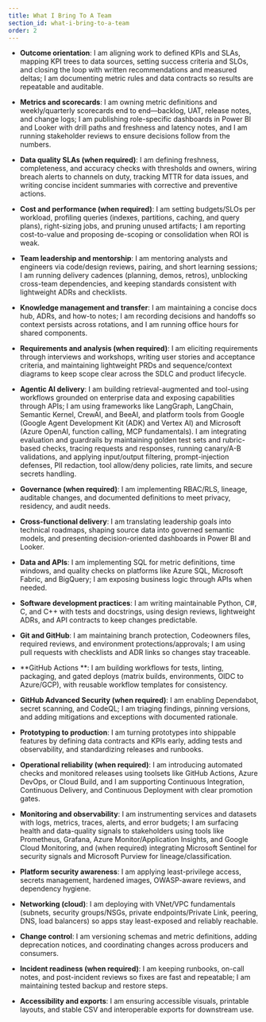```yaml
---
title: What I Bring To A Team
section_id: what-i-bring-to-a-team
order: 2
---
```


* **Outcome orientation**: I am aligning work to defined KPIs and SLAs, mapping KPI trees to data sources, setting success criteria and SLOs, and closing the loop with written recommendations and measured deltas; I am documenting metric rules and data contracts so results are repeatable and auditable.

* **Metrics and scorecards**: I am owning metric definitions and weekly/quarterly scorecards end to end—backlog, UAT, release notes, and change logs; I am publishing role-specific dashboards in Power BI and Looker with drill paths and freshness and latency notes, and I am running stakeholder reviews to ensure decisions follow from the numbers.

* **Data quality SLAs (when required)**: I am defining freshness, completeness, and accuracy checks with thresholds and owners, wiring breach alerts to channels on duty, tracking MTTR for data issues, and writing concise incident summaries with corrective and preventive actions.

* **Cost and performance (when required)**: I am setting budgets/SLOs per workload, profiling queries (indexes, partitions, caching, and query plans), right-sizing jobs, and pruning unused artifacts; I am reporting cost-to-value and proposing de-scoping or consolidation when ROI is weak.

* **Team leadership and mentorship**: I am mentoring analysts and engineers via code/design reviews, pairing, and short learning sessions; I am running delivery cadences (planning, demos, retros), unblocking cross-team dependencies, and keeping standards consistent with lightweight ADRs and checklists.

* **Knowledge management and transfer**: I am maintaining a concise docs hub, ADRs, and how-to notes; I am recording decisions and handoffs so context persists across rotations, and I am running office hours for shared components.

* **Requirements and analysis (when required)**: I am eliciting requirements through interviews and workshops, writing user stories and acceptance criteria, and maintaining lightweight PRDs and sequence/context diagrams to keep scope clear across the SDLC and product lifecycle.

* **Agentic AI delivery**: I am building retrieval-augmented and tool-using workflows grounded on enterprise data and exposing capabilities through APIs; I am using frameworks like LangGraph, LangChain, Semantic Kernel, CrewAI, and BeeAI, and platform tools from Google (Google Agent Development Kit (ADK) and Vertex AI) and Microsoft (Azure OpenAI, function calling, MCP fundamentals). I am integrating evaluation and guardrails by maintaining golden test sets and rubric-based checks, tracing requests and responses, running canary/A-B validations, and applying input/output filtering, prompt-injection defenses, PII redaction, tool allow/deny policies, rate limits, and secure secrets handling.

* **Governance (when required)**: I am implementing RBAC/RLS, lineage, auditable changes, and documented definitions to meet privacy, residency, and audit needs.

* **Cross-functional delivery**: I am translating leadership goals into technical roadmaps, shaping source data into governed semantic models, and presenting decision-oriented dashboards in Power BI and Looker.

* **Data and APIs**: I am implementing SQL for metric definitions, time windows, and quality checks on platforms like Azure SQL, Microsoft Fabric, and BigQuery; I am exposing business logic through APIs when needed.

* **Software development practices**: I am writing maintainable Python, C#, C, and C++ with tests and docstrings, using design reviews, lightweight ADRs, and API contracts to keep changes predictable.

* **Git and GitHub**: I am maintaining branch protection, Codeowners files, required reviews, and environment protections/approvals; I am using pull requests with checklists and ADR links so changes stay traceable.

* **GitHub Actions **: I am building workflows for tests, linting, packaging, and gated deploys (matrix builds, environments, OIDC to Azure/GCP), with reusable workflow templates for consistency.

* **GitHub Advanced Security (when required)**: I am enabling Dependabot, secret scanning, and CodeQL; I am triaging findings, pinning versions, and adding mitigations and exceptions with documented rationale.

* **Prototyping to production**: I am turning prototypes into shippable features by defining data contracts and KPIs early, adding tests and observability, and standardizing releases and runbooks.

* **Operational reliability (when required)**: I am introducing automated checks and monitored releases using toolsets like GitHub Actions, Azure DevOps, or Cloud Build, and I am supporting Continuous Integration, Continuous Delivery, and Continuous Deployment with clear promotion gates.

* **Monitoring and observability**: I am instrumenting services and datasets with logs, metrics, traces, alerts, and error budgets; I am surfacing health and data-quality signals to stakeholders using tools like Prometheus, Grafana, Azure Monitor/Application Insights, and Google Cloud Monitoring, and (when required) integrating Microsoft Sentinel for security signals and Microsoft Purview for lineage/classification.

* **Platform security awareness**: I am applying least-privilege access, secrets management, hardened images, OWASP-aware reviews, and dependency hygiene.

* **Networking (cloud)**: I am deploying with VNet/VPC fundamentals (subnets, security groups/NSGs, private endpoints/Private Link, peering, DNS, load balancers) so apps stay least-exposed and reliably reachable.

* **Change control**: I am versioning schemas and metric definitions, adding deprecation notices, and coordinating changes across producers and consumers.

* **Incident readiness (when required)**: I am keeping runbooks, on-call notes, and post-incident reviews so fixes are fast and repeatable; I am maintaining tested backup and restore steps.

* **Accessibility and exports**: I am ensuring accessible visuals, printable layouts, and stable CSV and interoperable exports for downstream use.
